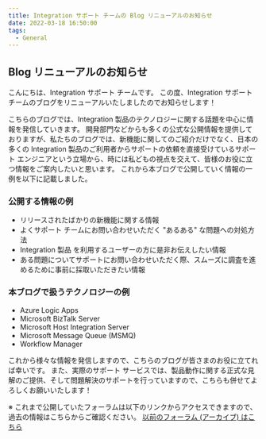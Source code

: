 ```yaml
---
title: Integration サポート チームの Blog リニューアルのお知らせ
date: 2022-03-18 16:50:00
tags:
  - General
---
```


## Blog リニューアルのお知らせ
こんにちは、Integration サポート チームです。
この度、Integration サポート チームのブログをリニューアルいたしましたのでお知らせします！
<!-- more -->

こちらのブログでは、Integration 製品のテクノロジーに関する話題を中心に情報を発信していきます。
開発部門などからも多くの公式な公開情報を提供しておりますが、私たちのブログでは、新機能に関してのご紹介だけでなく、日本の多くの Integration 製品のご利用者からサポートの依頼を直接受けているサポート エンジニアという立場から、時には私どもの視点を交えて、皆様のお役に立つ情報をご案内したいと思います。
これから本ブログで公開していく情報の一例を以下に記載しました。

### 公開する情報の例
- リリースされたばかりの新機能に関する情報
- よくサポート チームにお問い合わせいただく "あるある" な問題への対処方法
- Integration 製品 を利用するユーザーの方に是非お伝えしたい情報 
- ある問題についてサポートにお問い合わせいただく際、スムーズに調査を進めるために事前に採取いただきたい情報

### 本ブログで扱うテクノロジーの例
- Azure Logic Apps
- Microsoft BizTalk Server
- Microsoft Host Integration Server
- Microsoft Message Queue (MSMQ) 
- Workflow Manager

これから様々な情報を発信しますので、こちらのブログが皆さまのお役に立てれば幸いです。
また、実際のサポート サービスでは、製品動作に関する正式な見解のご提供、そして問題解決のサポートを行っていますので、こちらも併せてよろしくお願いいたします！


※ これまで公開していたフォーラムは以下のリンクからアクセスできますので、過去の情報はこちらからご確認ください。
[以前のフォーラム (アーカイブ) はこちら](https://social.technet.microsoft.com/Forums/ja-JP/home)